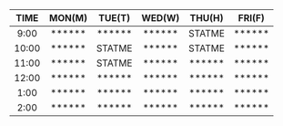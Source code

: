 |  TIME | MON(M) | TUE(T) | WED(W) | THU(H) | FRI(F) |
| :---: | :---: | :---: | :---: | :---: | :---: |
|  9:00 | ****** | ****** | ****** | STATME | ****** | 
| 10:00 | ****** | STATME | ****** | STATME | ****** | 
| 11:00 | ****** | STATME | ****** | ****** | ****** | 
| 12:00 | ****** | ****** | ****** | ****** | ****** | 
|  1:00 | ****** | ****** | ****** | ****** | ****** | 
|  2:00 | ****** | ****** | ****** | ****** | ****** | 
